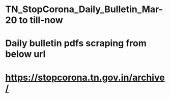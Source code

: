 # TN_StopCorona_Daily_Bulletin_Mar-20 to till-now

# Daily bulletin pdfs scraping from below url

# https://stopcorona.tn.gov.in/archive/
